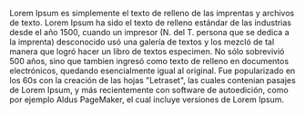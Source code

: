 Lorem Ipsum es simplemente el texto de relleno de las imprentas y archivos de texto. Lorem Ipsum ha sido el texto
de relleno estándar de las industrias desde el año 1500, cuando un impresor (N. del T. persona que se dedica a la
imprenta) desconocido usó una galería de textos y los mezcló de tal manera que logró hacer un libro de textos
especimen. No sólo sobrevivió 500 años, sino que tambien ingresó como texto de relleno en documentos electrónicos,
quedando esencialmente igual al original. Fue popularizado en los 60s con la creación de las hojas "Letraset", las
cuales contenian pasajes de Lorem Ipsum, y más recientemente con software de autoedición, como por ejemplo Aldus
PageMaker, el cual incluye versiones de Lorem Ipsum.

